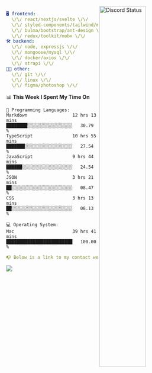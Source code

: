 
<a href="https://discord.com/users/279302975371870218" target="_blank">
    <img width="50%" align="right" alt="Discord Status" src="https://lanyard.cnrad.dev/api/279302975371870218?bg=161B22&borderRadius=5px%205px%200%200&hideTimestamp=true&idleMessage=Just%20chillin%27%20at%20the%20moment&animated=true">
</a>

```yaml
🖥️ frontend: 
  \/\/ react/nextjs/svelte \/\/
  \/\/ styled-components/tailwind/mui/
  \/\/ bulma/bootstrap/ant-design \/\/
  \/\/ redux/toolkit/mobx \/\/
🛠 backend: 
  \/\/ node, expressjs \/\/
  \/\/ mongoose/mysql \/\/
  \/\/ docker/axios \/\/
  \/\/ strapi \/\/
👨‍💻 other: 
  \/\/ git \/\/ 
  \/\/ linux \/\/
  \/\/ figma/photoshop \/\/
```
<!--START_SECTION:waka-->
📊 **This Week I Spent My Time On** 

```text
💬 Programming Languages: 
Markdown                 12 hrs 13 mins      ████████░░░░░░░░░░░░░░░░░   30.79 % 
TypeScript               10 hrs 55 mins      ███████░░░░░░░░░░░░░░░░░░   27.54 % 
JavaScript               9 hrs 44 mins       ██████░░░░░░░░░░░░░░░░░░░   24.54 % 
JSON                     3 hrs 21 mins       ██░░░░░░░░░░░░░░░░░░░░░░░   08.47 % 
CSS                      3 hrs 13 mins       ██░░░░░░░░░░░░░░░░░░░░░░░   08.13 % 

💻 Operating System: 
Mac                      39 hrs 41 mins      █████████████████████████   100.00 % 
```


<!--END_SECTION:waka-->
```yaml
📭 Below is a link to my contact website 
```
<a href="https://mxns.xyz" target="_black"> <img src="https://img.shields.io/badge/website-161B22?style=for-the-badge&logo=About.me&logoColor=white"></img> <a/>

